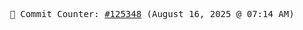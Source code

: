 <p align="center">
    <samp>
        📮 Commit Counter: <a href="https://github.com/Javascript-void0/Javascript-void0/commits/main">#125348</a> (August 16, 2025 @ 07:14 AM)
    </samp>
</p>